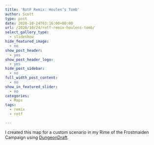 ```yaml
---
title: 'RotF Remix: Houlen’s Tomb'
author: Scott
type: post
date: 2020-10-24T03:16:00+00:00
url: /2020/10/24/rotf-remix-houlens-tomb/
select_gallery_type:
  - slideshow
hide_featured_image:
  - no
show_post_header:
  - yes
show_post_header_logo:
  - yes
hide_post_sidebar:
  - no
full_width_post_content:
  - no
show_in_featured_slider:
  - no
categories:
  - Maps
tags:
  - remix
  - rotf

---
```

I created this map for a custom scenario in my Rime of the Frostmaiden Campaign using <a href="https://dungeondraft.net/" target="_blank" rel="noreferrer noopener">DungeonDraft</a>.

<div class="wp-block-image">
  <figure class="aligncenter size-large"><a href="https://i.redd.it/c7hhvkh7st961.jpg"><img src="https://i.redd.it/c7hhvkh7st961.jpg" alt="" /></a></figure>
</div>